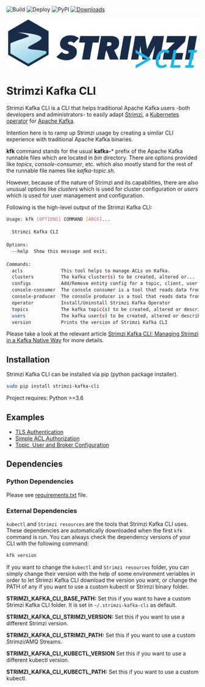 ![Build](https://github.com/systemcraftsman/strimzi-kafka-cli/workflows/Build/badge.svg) ![Deploy](https://github.com/systemcraftsman/strimzi-kafka-cli/workflows/Deploy/badge.svg) ![PyPI](https://img.shields.io/pypi/v/strimzi-kafka-cli) [![Downloads](https://pepy.tech/badge/strimzi-kafka-cli)](https://pepy.tech/project/strimzi-kafka-cli)

![strimzi cli](https://raw.githubusercontent.com/systemcraftsman/strimzi-kafka-cli/master/logo/strimzi_cli.png)

# Strimzi Kafka CLI

Strimzi Kafka CLI is a CLI that helps traditional Apache Kafka users
-both developers and administrators- to easily adapt [Strimzi](https://strimzi.io/),
a [Kubernetes
operator](https://operatorhub.io/operator/strimzi-kafka-operator) for
[Apache Kafka](https://kafka.apache.org/).

Intention here is to ramp up Strimzi usage by creating a similar CLI
experience with traditional Apache Kafka binaries.

**kfk** command stands for the usual **kafka-**\* prefix of the
Apache Kafka runnable files which are located in *bin* directory. There
are options provided like *topics*, *console-consumer*, etc. which also
mostly stand for the rest of the runnable file names like
*kafka-topic.sh*.

However, because of the nature of Strimzi and its capabilities, there
are also unusual options like *clusters* which is used for
cluster configuration or *users* which is used for user management and
configuration.

Following is the high-level output of the Strimzi Kafka CLI:

``` bash
Usage: kfk [OPTIONS] COMMAND [ARGS]...

  Strimzi Kafka CLI

Options:
  --help  Show this message and exit.

Commands:
  acls              This tool helps to manage ACLs on Kafka.
  clusters          The kafka cluster(s) to be created, altered or...
  configs           Add/Remove entity config for a topic, client, user or...
  console-consumer  The console consumer is a tool that reads data from...
  console-producer  The console producer is a tool that reads data from...
  operator          Install/Uninstall Strimzi Kafka Operator
  topics            The kafka topic(s) to be created, altered or described.
  users             The kafka user(s) to be created, altered or described.
  version           Prints the version of Strimzi Kafka CLI
```

Please take a look at the relevant article [Strimzi Kafka CLI: Managing Strimzi in a Kafka Native Way](https://www.systemcraftsman.com/2020/08/25/strimzi-kafka-cli-managing-strimzi-in-a-kafka-native-way/) for more details.

## Installation

Strimzi Kafka CLI can be installed via pip (python package installer).

``` bash
sudo pip install strimzi-kafka-cli
```

Project requires: Python >=3.6

## Examples

* [TLS Authentication](https://github.com/systemcraftsman/strimzi-kafka-cli/tree/master/examples/2_tls_authentication)
* [Simple ACL Authorization](https://github.com/systemcraftsman/strimzi-kafka-cli/tree/master/examples/3_simple_acl_authorization)
* [Topic, User and Broker Configuration](https://github.com/systemcraftsman/strimzi-kafka-cli/tree/master/examples/4_configuration)

## Dependencies
### Python Dependencies
Please see [requirements.txt](https://github.com/systemcraftsman/strimzi-kafka-cli/blob/master/requirements.txt) file.
### External Dependencies
`kubectl` and `Strimzi resources` are the tools that Strimzi Kafka CLI uses. These dependencies are automatically downloaded when the first `kfk` command is run. You can always check the dependency versions of your CLI with the following command:

``` bash
kfk version
```

If you want to change the `kubectl` and `Strimzi resources` folder, you can simply change their version with the help of some environment veriables in order to let Strimzi Kafka CLI download the version you want, or change the PATH of any if you want to use a custom kubectl or Strimzi binary folder.

**STRIMZI_KAFKA_CLI_BASE_PATH:** Set this if you want to have a custom Strimzi Kafka CLI folder. It is set in `~/.strimzi-kafka-cli` as default.

**STRIMZI_KAFKA_CLI_STRIMZI_VERSION:** Set this if you want to use a different Strimzi version.

**STRIMZI_KAFKA_CLI_STRIMZI_PATH:** Set this if you want to use a custom Strimzi/AMQ Streams.

**STRIMZI_KAFKA_CLI_KUBECTL_VERSION** Set this if you want to use a different kubectl version.

**STRIMZI_KAFKA_CLI_KUBECTL_PATH:** Set this if you want to use a custom kubectl.
